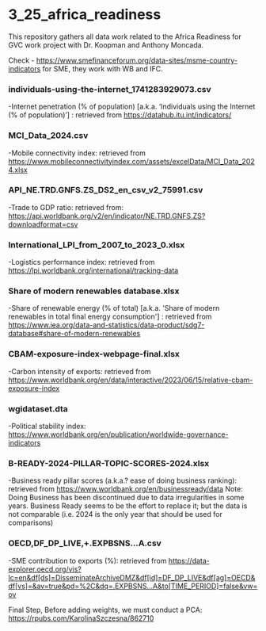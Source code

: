 # 3_25_africa_readiness
This repository gathers all data work related to the Africa Readiness for GVC work project with Dr. Koopman and Anthony Moncada.

Check - https://www.smefinanceforum.org/data-sites/msme-country-indicators for SME, they work with WB and IFC. 

### individuals-using-the-internet_1741283929073.csv
-Internet penetration (% of population) [a.k.a. ‘Individuals using the Internet (% of population)’] : retrieved from https://datahub.itu.int/indicators/

### MCI_Data_2024.csv
-Mobile connectivity index: retrieved from https://www.mobileconnectivityindex.com/assets/excelData/MCI_Data_2024.xlsx

### API_NE.TRD.GNFS.ZS_DS2_en_csv_v2_75991.csv
-Trade to GDP ratio: retrieved from: https://api.worldbank.org/v2/en/indicator/NE.TRD.GNFS.ZS?downloadformat=csv

### International_LPI_from_2007_to_2023_0.xlsx
-Logistics performance index: retrieved from https://lpi.worldbank.org/international/tracking-data

### Share of modern renewables database.xlsx
-Share of renewable energy (% of total) [a.k.a. 'Share of modern renewables in total final energy consumption'] : retrieved from https://www.iea.org/data-and-statistics/data-product/sdg7-database#share-of-modern-renewables

### CBAM-exposure-index-webpage-final.xlsx
-Carbon intensity of exports: retrieved from https://www.worldbank.org/en/data/interactive/2023/06/15/relative-cbam-exposure-index

### wgidataset.dta
-Political stability index: https://www.worldbank.org/en/publication/worldwide-governance-indicators

### B-READY-2024-PILLAR-TOPIC-SCORES-2024.xlsx
-Business ready pillar scores (a.k.a.? ease of doing business ranking): retrieved from https://www.worldbank.org/en/businessready/data
Note: Doing Business has been discontinued due to data irregularities in some years. Business Ready seems to be the effort to replace it; but the data is not comparable (i.e. 2024 is the only year that should be used for comparisons)

### OECD,DF_DP_LIVE,+.EXPBSNS...A.csv
-SME contribution to exports (%): retrieved from https://data-explorer.oecd.org/vis?lc=en&df[ds]=DisseminateArchiveDMZ&df[id]=DF_DP_LIVE&df[ag]=OECD&df[vs]=&av=true&pd=%2C&dq=.EXPBSNS...A&to[TIME_PERIOD]=false&vw=ov


Final Step, Before adding weights, we must conduct a PCA: https://rpubs.com/KarolinaSzczesna/862710
